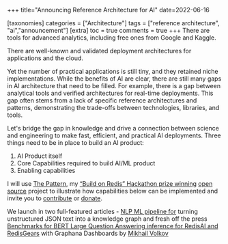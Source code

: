 +++
title="Announcing Reference Architecture for AI"
date=2022-06-16

[taxonomies]
categories = ["Architecture"]
tags = ["reference architecture", "ai","announcement"]
[extra]
toc = true
comments = true
+++
There are tools for advanced analytics, including free ones from Google and Kaggle.

There are well-known and validated deployment architectures for applications and the cloud.

Yet the number of practical applications is still tiny, and they retained niche implementations.
While the benefits of AI are clear, there are still many gaps in AI architecture that need to be filled. For example, there is a gap between analytical tools and verified architectures for real-time deployments. This gap often stems from a lack of specific reference architectures and patterns, demonstrating the trade-offs between technologies, libraries, and tools.

Let's bridge the gap in knowledge and drive a connection between science and engineering to make fast, efficient, and practical AI deployments.
Three things need to be in place to build an AI product:
1) AI Product itself
2) Core Capabilities required to build AI/ML product
3) Enabling capabilities

I will use [The Pattern](https://thepattern.digital/), my [“Build on Redis” Hackathon prize winning](https://redis.com/blog/build-on-redis-hackathon-winners/) [open source](https://github.com/applied-knowledge-systems/the-pattern) project to illustrate how capabilities below can be implemented and invite you to [contribute](/docs/contribution/) or [donate](/docs/donate). 

We launch in two full-featured articles - [NLP ML pipeline for](https://reference-architecture.ai/docs/nlp/) turning unstructured JSON text into a knowledge graph and fresh off the press [Benchmarks for BERT Large Question Answering inference for RedisAI and RedisGears](https://reference-architecture.ai/docs/bert-qa-benchmarking/) with Graphana Dashboards by [Mikhail Volkov](https://volkovlabs.com/from-a-basic-redistimeseries-data-source-to-2-million-downloads-in-grafana-marketplace-9921ed9ac5a)